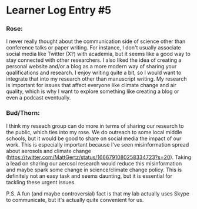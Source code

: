 # Learner Log Entry #5 

### Rose:
I never really thought about the communication side of science other than conference talks or paper writing. For instance, I don't usually associate social media like Twitter (X?) with academia, but it seems like a good way to stay connected with other researchers.
I also liked the idea of creating a personal website and/or a blog as a more modern way of sharing your qualifications and research. I enjoy writing quite a bit, so I would want to integrate that into my research other than manuscript writing. My research is important 
for issues that affect everyone like climate change and air quality, which is why I want to explore something like creating a blog or even a podcast eventually. 

### Bud/Thorn: 
I think my reseach group can do more in terms of sharing our research to the public, which ties into my rose. We do outreach to some local middle schools, but it would be good to share on social media the impact of our work. This is especially important because I've seen 
misinformation spread about aerosols and climate change (https://twitter.com/MattGertz/status/1666791080258334723?s=20). Taking a lead on sharing our aerosol research would reduce this misinformation and maybe spark some change in science/climate change policy. This is 
definitely not an easy task and seems daunting, but it is essential for tackling these urgent issues. 

P.S. A fun (and maybe controversial) fact is that my lab actually uses Skype to communicate, but it's actually quite convenient for us. 
